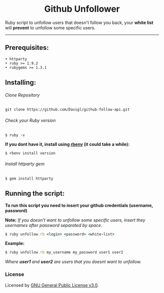 <h1 align="center"> Github Unfollower </h1>

Ruby script to unfollow users that doesn't follow you back, your **white list** will **prevent** to unfollow some specific users.

---

## Prerequisites:

```
• httparty
• ruby >= 1.9.2
• rubygems >= 1.3.1
```

## Installing:

###### Clone Repository

```shell
git clone https://github.com/Davigl/github-follow-api.git
```

###### Check your Ruby version

```shell
$ ruby -v
```

**If you dont have it, install using [rbenv](https://github.com/rbenv/rbenv) (it could take a while):**

```shell
$ rbenv install version
```

###### Install httparty gem

```shell
$ gem install httparty
```

## Running the script:

**To run this script you need to insert your github credentials (username, password)**

**Note:** *If you doesn't want to unfollow some specific users, insert they usernames after password separated by space.*

```ruby
$ ruby unfollow.rb <login> <password> <white-list>
```

**Example:**
```ruby
$ ruby unfollow.rb my_username my_password user1 user2
```

*Where **user1** and **user2** are users that you doesnt want to unfollow.*


### License

Licensed by [GNU General Public License v3.0](https://github.com/Davigl/github-unfollow/blob/master/LICENSE).

